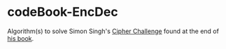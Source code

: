 # codeBook-EncDec

Algorithm(s) to solve Simon Singh's [Cipher Challenge](http://simonsingh.net/cryptography/cipher-challenge/the-ciphertexts/) found at the end of [his book](https://www.amazon.com/Code-Book-Science-Secrecy-Cryptography/dp/0385495323). 
